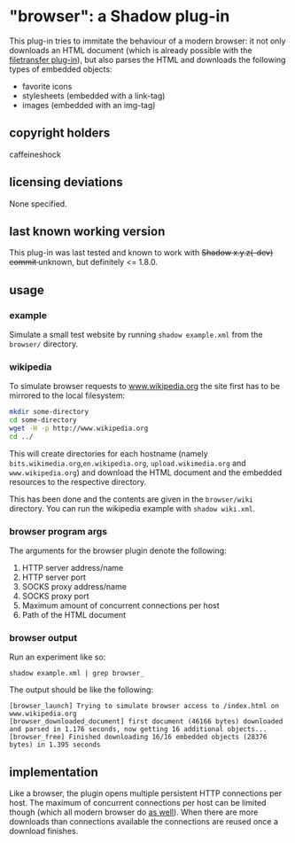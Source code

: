 # "browser": a Shadow plug-in

This plug-in tries to immitate the behaviour of a modern browser: it not only downloads an HTML document (which is already possible with the [filetransfer plug-in](https://github.com/shadow/shadow-plugin-extras/tree/master/filetransfer)), but also parses the HTML and downloads the following types of embedded objects:

+ favorite icons
+ stylesheets (embedded with a link-tag)
+ images (embedded with an img-tag)

## copyright holders

caffeineshock

## licensing deviations

None specified.

## last known working version

This plug-in was last tested and known to work with 
~~Shadow x.y.z(-dev) commit <commit hash>~~
unknown, but definitely <= 1.8.0.

## usage

### example

Simulate a small test website by running `shadow example.xml` from the `browser/` directory.

### wikipedia

To simulate browser requests to www.wikipedia.org the site first has to be mirrored to the local filesystem:

```bash
mkdir some-directory
cd some-directory
wget -H -p http://www.wikipedia.org
cd ../
```

This will create directories for each hostname (namely `bits.wikimedia.org`,`en.wikipedia.org`, `upload.wikimedia.org` and `www.wikipedia.org`) and download the HTML document and the embedded resources to the respective directory.

This has been done and the contents are given in the `browser/wiki` directory. You can run the wikipedia example with `shadow wiki.xml`.

### browser program args

The arguments for the browser plugin denote the following:

1. HTTP server address/name
2. HTTP server port
3. SOCKS proxy address/name
4. SOCKS proxy port
5. Maximum amount of concurrent connections per host
6. Path of the HTML document

### browser output

Run an experiment like so:

```
shadow example.xml | grep browser_
```

The output should be like the following:

```
[browser_launch] Trying to simulate browser access to /index.html on www.wikipedia.org
[browser_downloaded_document] first document (46166 bytes) downloaded and parsed in 1.176 seconds, now getting 16 additional objects...
[browser_free] Finished downloading 16/16 embedded objects (28376 bytes) in 1.395 seconds
```

## implementation

Like a browser, the plugin opens multiple persistent HTTP connections per host. The maximum of concurrent connections per host can be limited though (which all modern browser do [as well](http://www.browserscope.org/?category=network)). When there are more downloads than connections available the connections are reused once a download finishes.

